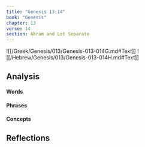 ```yaml
---
title: "Genesis 13:14"
book: "Genesis"
chapter: 13
verse: 14
section: Abram and Lot Separate
---
```

![[/Greek/Genesis/013/Genesis-013-014G.md#Text]]
![[/Hebrew/Genesis/013/Genesis-013-014H.md#Text]]

## Analysis

#### Words

#### Phrases

#### Concepts

## Reflections

